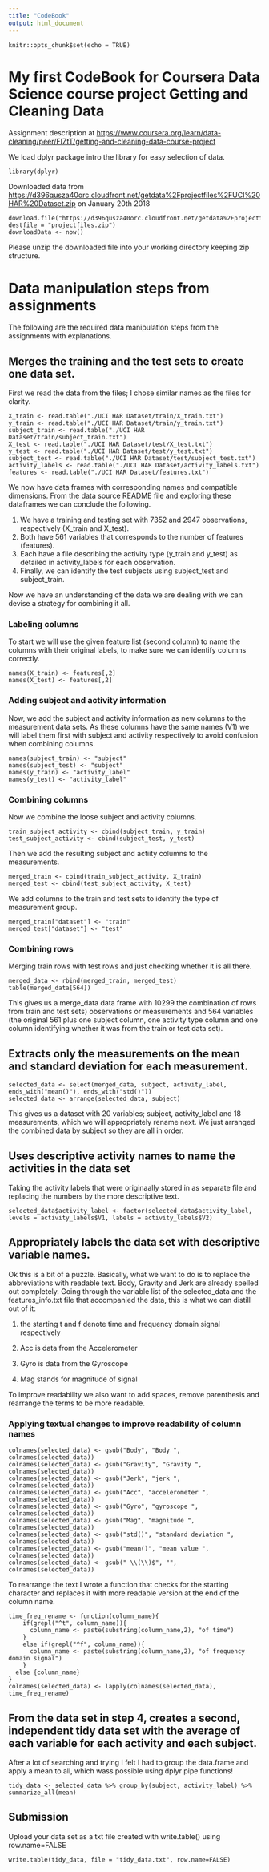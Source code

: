 ```yaml
---
title: "CodeBook"
output: html_document
---
```


```{r setup, include=FALSE}
knitr::opts_chunk$set(echo = TRUE)
```

# My first CodeBook for Coursera Data Science course project Getting and Cleaning Data

Assignment description at  https://www.coursera.org/learn/data-cleaning/peer/FIZtT/getting-and-cleaning-data-course-project

We load dplyr package intro the library for easy selection of data.
```
library(dplyr)
```

Downloaded data from https://d396qusza40orc.cloudfront.net/getdata%2Fprojectfiles%2FUCI%20HAR%20Dataset.zip on January 20th 2018

```
download.file("https://d396qusza40orc.cloudfront.net/getdata%2Fprojectfiles%2FUCI%20HAR%20Dataset.zip", destfile = "projectfiles.zip")
downloadData <- now()
```

Please unzip the downloaded file into your working directory keeping zip structure.

# Data manipulation steps from assignments
The following are the required data manipulation steps from the assignments with explanations.

##    Merges the training and the test sets to create one data set.
First we read the data from the files; I chose similar names as the files for clarity.

```
X_train <- read.table("./UCI HAR Dataset/train/X_train.txt")
y_train <- read.table("./UCI HAR Dataset/train/y_train.txt")
subject_train <- read.table("./UCI HAR Dataset/train/subject_train.txt")
X_test <- read.table("./UCI HAR Dataset/test/X_test.txt")
y_test <- read.table("./UCI HAR Dataset/test/y_test.txt")
subject_test <- read.table("./UCI HAR Dataset/test/subject_test.txt")
activity_labels <- read.table("./UCI HAR Dataset/activity_labels.txt")
features <- read.table("./UCI HAR Dataset/features.txt")
```
We now have data frames with corresponding names and compatible dimensions. From the data source README file and exploring these dataframes we can conclude the following.

1. We have a training and testing set with 7352 and 2947 observations, respectively (X_train and X_test).
2. Both have 561 variables that corresponds to the number of features (features).
3. Each have a file describing the activity type (y_train and y_test) as detailed in activity_labels for each observation. 
4. Finally, we can identify the test subjects using subject_test and subject_train. 

Now we have an understanding of the data we are dealing with we can devise a strategy for combining it all.

### Labeling columns
To start we will use the given feature list (second column) to name the columns with their original labels, to make sure we can identify columns correctly.
```
names(X_train) <- features[,2]
names(X_test) <- features[,2]
```
### Adding subject and activity information
Now, we add the subject and activity information as new columns to the measurement data sets. As these columns have the same names (V1) we will label them first with subject and activity respectively to avoid confusion when combining columns.
```
names(subject_train) <- "subject"
names(subject_test) <- "subject"
names(y_train) <- "activity_label"
names(y_test) <- "activity_label"
```

### Combining columns
Now we combine the loose subject and activity columns.
```
train_subject_activity <- cbind(subject_train, y_train)
test_subject_activity <- cbind(subject_test, y_test)
```
Then we add the resulting subject and actiity columns to the measurements.
```
merged_train <- cbind(train_subject_activity, X_train)
merged_test <- cbind(test_subject_activity, X_test)
```
We add columns to the train and test sets to identify the type of measurement group.
```
merged_train["dataset"] <- "train"
merged_test["dataset"] <- "test"
````
### Combining rows
Merging train rows with test rows and just checking whether it is all there.
```
merged_data <- rbind(merged_train, merged_test)
table(merged_data[564])
```
This gives us a merge_data data frame with 10299 the combination of rows from train and test sets) observations or measurements and 564 variables (the original 561 plus one subject column, one activity type column and one column identifying whether it was from the train or test data set).

## Extracts only the measurements on the mean and standard deviation for each measurement.

```
selected_data <- select(merged_data, subject, activity_label, ends_with("mean()"), ends_with("std()"))
selected_data <- arrange(selected_data, subject)
```
This gives us a dataset with 20 variables; subject, activity_label and 18 measurements, which we will appropriately rename next. We just arranged the combined data by subject so they are all in order.

## Uses descriptive activity names to name the activities in the data set
Taking the activity labels that were originaally stored in as separate file and replacing the numbers by the more descriptive text.
```
selected_data$activity_label <- factor(selected_data$activity_label, levels = activity_labels$V1, labels = activity_labels$V2)
```

## Appropriately labels the data set with descriptive variable names.
Ok this is a bit of a puzzle. Basically, what we want to do is to replace the abbreviations with readable text. Body, Gravity and Jerk are already spelled out completely.
Going through the variable list of the selected_data and the features_info.txt file that accompanied the data, this is what we can distill out of it:

1. the starting t and f denote time and frequency domain signal respectively

2. Acc is data from the Accelerometer

3. Gyro is data from the Gyroscope

4. Mag stands for magnitude of signal

To improve readability we also want to add spaces, remove parenthesis and rearrange the terms to be more readable.

### Applying textual changes to improve readability of column names
```
colnames(selected_data) <- gsub("Body", "Body ", colnames(selected_data))
colnames(selected_data) <- gsub("Gravity", "Gravity ", colnames(selected_data))
colnames(selected_data) <- gsub("Jerk", "jerk ", colnames(selected_data))
colnames(selected_data) <- gsub("Acc", "accelerometer ", colnames(selected_data))
colnames(selected_data) <- gsub("Gyro", "gyroscope ", colnames(selected_data))
colnames(selected_data) <- gsub("Mag", "magnitude ", colnames(selected_data))
colnames(selected_data) <- gsub("std()", "standard deviation ", colnames(selected_data))
colnames(selected_data) <- gsub("mean()", "mean value ", colnames(selected_data))
colnames(selected_data) <- gsub(" \\(\\)$", "", colnames(selected_data))
```
To rearrange the text I wrote a function that checks for the starting character and replaces it with more readable version at the end of the column name.
```
time_freq_rename <- function(column_name){
    if(grepl("^t", column_name)){
      column_name <- paste(substring(column_name,2), "of time")
    }
    else if(grepl("^f", column_name)){
      column_name <- paste(substring(column_name,2), "of frequency domain signal")
    }
  else {column_name}
}
colnames(selected_data) <- lapply(colnames(selected_data), time_freq_rename)
```

## From the data set in step 4, creates a second, independent tidy data set with the average of each variable for each activity and each subject.
After a lot of searching and trying I felt I had to group the data.frame and apply a mean to all, which wass possible using dplyr pipe functions!
```
tidy_data <- selected_data %>% group_by(subject, activity_label) %>% summarize_all(mean)
```

## Submission
Upload your data set as a txt file created with write.table() using row.name=FALSE
```
write.table(tidy_data, file = "tidy_data.txt", row.name=FALSE)
```


